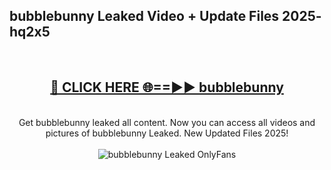 <h2>bubblebunny Leaked Video + Update Files 2025- hq2x5</h2>
<br>
<div align="center">
<h2><a href="https://libra.edu.pl?bubblebunny" rel="nofollow">🔴 CLICK HERE 🌐==►► bubblebunny</a></h2>
<br>
Get bubblebunny leaked all content. Now you can access all videos and pictures of bubblebunny Leaked. New Updated Files 2025!
<br>
<br>
<a href="https://libra.edu.pl?bubblebunny" rel="nofollow" data-target="animated-image.originalLink"><img src="https://i.ibb.co.com/WyWwxjT/player-gif2.gif" alt="bubblebunny Leaked OnlyFans" style="max-width: 100%; display: inline-block;" data-target="animated-image.originalImage"></a>
</div>
<br>
